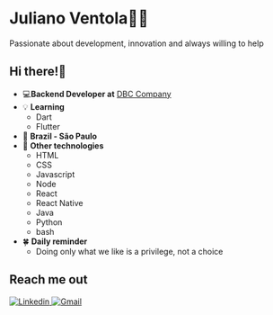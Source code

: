 # Juliano Ventola👨‍💻

Passionate about development, innovation and always willing to help

## Hi there!👋
- 💻**Backend Developer at**  [DBC Company](https://www.dbccompany.com.br/)
- 💡 **Learning** 
	- Dart
	- Flutter
- 📍 **Brazil - São Paulo**
-  🧠 **Other technologies**
	-  HTML
	-  CSS
	- Javascript
	- Node
	- React
	- React Native
	- Java
	- Python
	- bash
- 🍀 **Daily reminder** 
	- Doing only what we like is a privilege, not a choice
## Reach me out 
[![Linkedin](https://img.shields.io/badge/Linkedin-blue?labelColor=blue&style=for-the-badge&logo=linkedin&logoColor=white)](https://www.linkedin.com/in/juliano-ventola/)[
![Gmail](https://img.shields.io/badge/Gmail-red?labelColor=white&style=for-the-badge&logo=gmail)](mailto:ventolajuliano@gmail.com)
